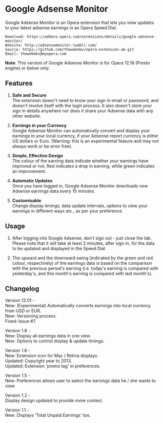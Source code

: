 # Google Adsense Monitor

Google Adsense Monitor is an Opera extension that lets you view updates to your latest adsense earnings in an Opera Speed Dial.
	
	Download: https://addons.opera.com/extensions/details/google-adsense-monitor/
	Website: http://adsensemonitor.tumblr.com/
	Source: https://github.com/thewebdev/opera-extension-am.git
	Email: thewebdev@myopera.com

**Note**: This version of Google Adsense Monitor is for Opera 12.16 (Presto engine) or below only.  

## Features  

1. **Safe and Secure**  
The extension doesn't need to know your sign in email or password, and doesn't involve itself with the login process. It also doesn't store your sign in details anywhere nor does it share your Adsense data with any other website.

2. **Earnings in your Currency**  
Google Adsense Monitor can automatically convert and display your earnings in your local currency, if your Adsense report currency is either US dollars or Euro. (Warning: this is an experimental feature and may not always work or be error free).

3. **Simple, Effective Design**  
The colour of the earning data indicate whether your earnings have improved or not. Red indicates a drop in earning, while green indicates an improvement.

4. **Automatic Updates**  
Once you have logged in, Google Adsense Monitor downloads new Adsense earnings data every 15 minutes.  

5. **Customisable**  
Change display timings, data update intervals, options to view your earnings in different ways etc., as per your preference.   

## Usage

1. After logging into Google Adsense, don't sign out - just close the tab. Please note that it will take at least 2 minutes, after sign in, for the data to be updated and displayed in the Speed Dial.

2. The upward and the downward swing (indicated by the green and red colour, respectively) of the earnings data is based on the comparison with the previous period's earning (i.e. today's earning is compared with yesterday's, and this month's earning is compared with last month's).

## Changelog

Version 12.01 -  
New: (Experimental) Automatically converts earnings into local currency from USD or EUR.  
New: Versioning process.  
Fixed: Issue #7.  

Version 1.8 -  
New: Display all earnings data in one view.  
New: Options to control display & update timings.  

Version 1.6 -  
New: Extension icon for Mac / Retina displays.  
Updated: Copyright year to 2013.  
Updated: Extension 'promo tag' in preferences.  

Version 1.5 -  
New: Preferences allows user to select the earnings data he / she wants to view.  

Version 1.2 -  
Display design updated to provide more context.

Version 1.1 -  
New: Displays 'Total Unpaid Earnings' too.
